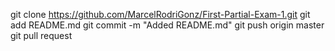 git clone https://github.com/MarcelRodriGonz/First-Partial-Exam-1.git
git add README.md
git commit -m "Added README.md"
git push origin master
git pull request